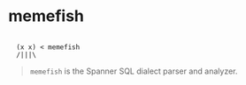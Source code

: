 # memefish

```

  (x x) < memefish
  /|||\

```

> `memefish` is the Spanner SQL dialect parser and analyzer.
